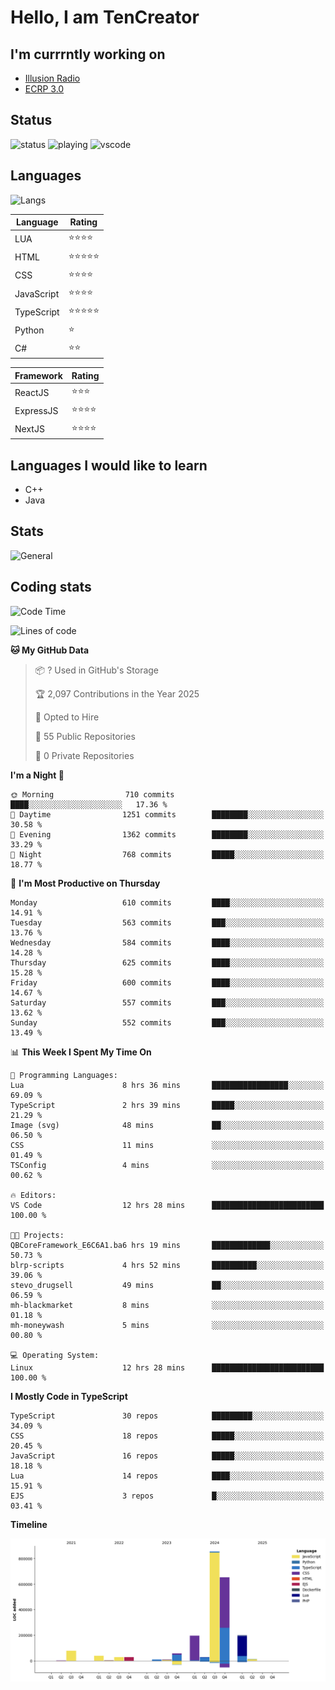 # Hello, I am TenCreator

## I'm currrntly working on
- [Illusion Radio](https://illusionradio.co.uk/)
- [ECRP 3.0](http://github.com/Emerald-Coast-Roleplay/)

## Status
![status](https://api.statusbadges.me/badge/status/518334475038359555?simple=true&style=for-the-badge)
![playing](https://api.statusbadges.me/badge/playing/518334475038359555?style=for-the-badge)
![vscode](https://api.statusbadges.me/badge/vscode/518334475038359555?style=for-the-badge)

## Languages
![Langs](https://github-readme-stats.vercel.app/api/top-langs/?username=tencreator&layout=compact&theme=radical)


|Language|Rating|
|--------|------|
|LUA|⭐️⭐️⭐️⭐️|
|HTML|⭐️⭐️⭐️⭐️⭐️|
|CSS|⭐️⭐️⭐️⭐️|
|JavaScript|⭐️⭐️⭐️⭐️|
|TypeScript|⭐️⭐️⭐️⭐️⭐️|
|Python|⭐️|
|C#|⭐️⭐️ |

|Framework|Rating|
|--------|------|
|ReactJS|⭐️⭐️⭐|
|ExpressJS|⭐️⭐️⭐️⭐️|
|NextJS|⭐️⭐️⭐⭐️|

## Languages I would like to learn
- C++
- Java

## Stats
![General](https://github-readme-stats.vercel.app/api?username=tencreator&show_icons=true&theme=radical)

## Coding stats

<!--START_SECTION:waka-->
![Code Time](http://img.shields.io/badge/Code%20Time-534%20hrs%2017%20mins-blue)

![Lines of code](https://img.shields.io/badge/From%20Hello%20World%20I%27ve%20Written-2.2%20million%20lines%20of%20code-blue)

**🐱 My GitHub Data** 

> 📦 ? Used in GitHub's Storage 
 > 
> 🏆 2,097 Contributions in the Year 2025
 > 
> 💼 Opted to Hire
 > 
> 📜 55 Public Repositories 
 > 
> 🔑 0 Private Repositories 
 > 
**I'm a Night 🦉** 

```text
🌞 Morning                710 commits         ████░░░░░░░░░░░░░░░░░░░░░   17.36 % 
🌆 Daytime                1251 commits        ████████░░░░░░░░░░░░░░░░░   30.58 % 
🌃 Evening                1362 commits        ████████░░░░░░░░░░░░░░░░░   33.29 % 
🌙 Night                  768 commits         █████░░░░░░░░░░░░░░░░░░░░   18.77 % 
```
📅 **I'm Most Productive on Thursday** 

```text
Monday                   610 commits         ████░░░░░░░░░░░░░░░░░░░░░   14.91 % 
Tuesday                  563 commits         ███░░░░░░░░░░░░░░░░░░░░░░   13.76 % 
Wednesday                584 commits         ████░░░░░░░░░░░░░░░░░░░░░   14.28 % 
Thursday                 625 commits         ████░░░░░░░░░░░░░░░░░░░░░   15.28 % 
Friday                   600 commits         ████░░░░░░░░░░░░░░░░░░░░░   14.67 % 
Saturday                 557 commits         ███░░░░░░░░░░░░░░░░░░░░░░   13.62 % 
Sunday                   552 commits         ███░░░░░░░░░░░░░░░░░░░░░░   13.49 % 
```


📊 **This Week I Spent My Time On** 

```text
💬 Programming Languages: 
Lua                      8 hrs 36 mins       █████████████████░░░░░░░░   69.09 % 
TypeScript               2 hrs 39 mins       █████░░░░░░░░░░░░░░░░░░░░   21.29 % 
Image (svg)              48 mins             ██░░░░░░░░░░░░░░░░░░░░░░░   06.50 % 
CSS                      11 mins             ░░░░░░░░░░░░░░░░░░░░░░░░░   01.49 % 
TSConfig                 4 mins              ░░░░░░░░░░░░░░░░░░░░░░░░░   00.62 % 

🔥 Editors: 
VS Code                  12 hrs 28 mins      █████████████████████████   100.00 % 

🐱‍💻 Projects: 
QBCoreFramework_E6C6A1.ba6 hrs 19 mins       █████████████░░░░░░░░░░░░   50.73 % 
blrp-scripts             4 hrs 52 mins       ██████████░░░░░░░░░░░░░░░   39.06 % 
stevo_drugsell           49 mins             ██░░░░░░░░░░░░░░░░░░░░░░░   06.59 % 
mh-blackmarket           8 mins              ░░░░░░░░░░░░░░░░░░░░░░░░░   01.18 % 
mh-moneywash             5 mins              ░░░░░░░░░░░░░░░░░░░░░░░░░   00.80 % 

💻 Operating System: 
Linux                    12 hrs 28 mins      █████████████████████████   100.00 % 
```

**I Mostly Code in TypeScript** 

```text
TypeScript               30 repos            █████████░░░░░░░░░░░░░░░░   34.09 % 
CSS                      18 repos            █████░░░░░░░░░░░░░░░░░░░░   20.45 % 
JavaScript               16 repos            █████░░░░░░░░░░░░░░░░░░░░   18.18 % 
Lua                      14 repos            ████░░░░░░░░░░░░░░░░░░░░░   15.91 % 
EJS                      3 repos             █░░░░░░░░░░░░░░░░░░░░░░░░   03.41 % 
```



**Timeline**

![Lines of Code chart](https://raw.githubusercontent.com/tencreator/tencreator/main/assets/bar_graph.png)


<!--END_SECTION:waka-->
